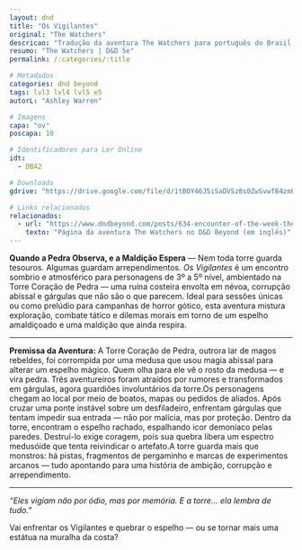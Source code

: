 ```yaml
---
layout: dnd
title: "Os Vigilantes"
original: "The Watchers"
descricao: "Tradução da aventura The Watchers para português do Brasil, aventura de D&D 5e"
resumo: "The Watchers | D&D 5e"
permalink: /:categories/:title

# Metadados
categories: dnd beyond
tags: lvl3 lvl4 lvl5 e5
autorL: "Ashley Warren"

# Imagens
capa: "ov"
poscapa: 10

# Identificadores para Ler Online
idt:
  - DB42

# Downloads
gdrive: "https://drive.google.com/file/d/1tBOY46J5iSaDVSz8s0ZwSvwfB4zm6Bgk/view?usp=drive_link"

# Links relacionados
relacionados:
  - url: "https://www.dndbeyond.com/posts/634-encounter-of-the-week-the-watchers"
    texto: "Página da aventura The Watchers no D&D Beyond (em inglês)"
---
```


**Quando a Pedra Observa, e a Maldição Espera** — Nem toda torre guarda tesouros. Algumas guardam arrependimentos. _Os
Vigilantes_ é um encontro sombrio e atmosférico para personagens de 3º a 5º nível, ambientado na Torre Coração de Pedra
— uma ruína costeira envolta em névoa, corrupção abissal e gárgulas que não são o que parecem. Ideal para sessões únicas
ou como prelúdio para campanhas de horror gótico, esta aventura mistura exploração, combate tático e dilemas morais em
torno de um espelho amaldiçoado e uma maldição que ainda respira.

---

**Premissa da Aventura:** A Torre Coração de Pedra, outrora lar de magos rebeldes, foi corrompida por uma medusa que
usou magia abissal para alterar um espelho mágico. Quem olha para ele vê o rosto da medusa — e vira pedra. Três
aventureiros foram atraídos por rumores e transformados em gárgulas, agora guardiões involuntários da torre.Os
personagens chegam ao local por meio de boatos, mapas ou pedidos de aliados. Após cruzar uma ponte instável sobre um
desfiladeiro, enfrentam gárgulas que tentam impedir sua entrada — não por malícia, mas por proteção. Dentro da torre,
encontram o espelho rachado, espalhando icor demoníaco pelas paredes. Destruí-lo exige coragem, pois sua quebra libera
um espectro medusóide que tenta reivindicar o artefato.A torre guarda mais que monstros: há pistas, fragmentos de
pergaminho e marcas de experimentos arcanos — tudo apontando para uma história de ambição, corrupção e arrependimento.

---

_“Eles vigiam não por ódio, mas por memória. E a torre… ela lembra de tudo.”_

Vai enfrentar os Vigilantes e quebrar o espelho — ou se tornar mais uma estátua na muralha da costa?
